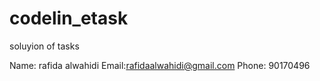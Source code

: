 # codelin_etask
soluyion of tasks 

Name: rafida alwahidi 
Email:rafidaalwahidi@gmail.com 
Phone: 90170496 
